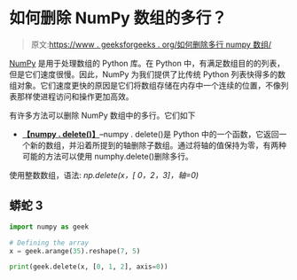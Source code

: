# 如何删除 NumPy 数组的多行？

> 原文:[https://www . geeksforgeeks . org/如何删除多行 numpy 数组/](https://www.geeksforgeeks.org/how-to-delete-multiple-rows-of-numpy-array/)

[NumPy](https://www.geeksforgeeks.org/numpy-in-python-set-1-introduction/) 是用于处理数组的 Python 库。在 Python 中，有满足数组目的的列表，但是它们速度很慢。因此，NumPy 为我们提供了比传统 Python 列表快得多的数组对象。它们速度更快的原因是它们将数组存储在内存中一个连续的位置，不像列表那样使进程访问和操作更加高效。

有许多方法可以删除 NumPy 数组中的多行。它们如下

*   [**【numpy . delete()】**](https://www.geeksforgeeks.org/numpy-delete-python/)–numpy . delete()是 Python 中的一个函数，它返回一个新的数组，并沿着所提到的轴删除子数组。通过将轴的值保持为零，有两种可能的方法可以使用 numphy.delete()删除多行。

使用整数数组，语法: *np.delete(x，[ 0，2，3]，轴=0)*

## 蟒蛇 3

```py
import numpy as geek

# Defining the array
x = geek.arange(35).reshape(7, 5) 

print(geek.delete(x, [0, 1, 2], axis=0))
```